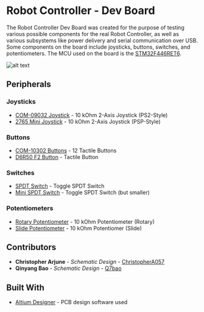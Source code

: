 # Robot Controller - Dev Board

The Robot Controller Dev Board was created for the purpose of testing various possible components for the real Robot Controller, as well as various subsystems like power delivery and serial communication over USB. Some components on the board include joysticks, buttons, switches, and potentiometers. The MCU used on the board is the [STM32F446RET6](https://www.st.com/resource/en/datasheet/stm32f446re.pdf).

![alt text](https://github.com/uwrobotics/MarsRover2020-PCB/blob/master/Projects/Robot%20Controller/Dev%20Board/Dev_Board.jpg)

## Peripherals

### Joysticks

* [COM-09032 Joystick](https://www.sparkfun.com/products/9032) - 10 kOhm 2-Axis Joystick (PS2-Style)
* [2765 Mini Joystick](https://www.cytron.io/p-30amp-5v-30v-dc-motor-driver) - 10 kOhm 2-Axis Joystick (PSP-Style)

### Buttons

* [COM-10302 Buttons](https://www.sparkfun.com/products/10302) - 12 Tactile Buttons
* [D6R50 F2 Button](https://www.digikey.ca/en/products/detail/c-k/D6R50-F2-LFS/1466350) - Tactile Button

### Switches

* [SPDT Switch](https://www.digikey.ca/en/products/detail/e-switch/100SP1T1B4M2QE/378824?s=N4IgTCBcDaIIwAYEGUAKcAqcBCAWAsmAI4CiIAugL5A) - Toggle SPDT Switch
* [Mini SPDT Switch](https://www.digikey.ca/en/products/detail/nkk-switches/SS12SDP2/1014829) - Toggle SPDT Switch (but smaller)

### Potentiometers

* [Rotary Potentiometer](https://www.digikey.ca/en/products/detail/bourns-inc/PTV09A-4020F-B103/3534181?s=N4IgTCBcDaIAoBUBqAGAnAQQLQBYVhQDEsAhARhQGYQBdAXyA) - 10 kOhm Potentiometer (Rotary)
* [Slide Potentiometer](https://www.digikey.ca/en/products/detail/bourns-inc/PTA2043-2015DPB103/3781179?s=N4IgTCBcDaIAoBUCCYAMAWAzAWjQRgFYAROAIT1UxAF0BfIA) - 10 kOhm Potentiomer (Slide)

## Contributors

* **Christopher Arjune** - *Schematic Design* - [ChristopherA057](https://github.com/ChristopherA057)
* **Qinyang Bao** - *Schematic Design* - [Q7bao](https://github.com/qinyang-bao)

## Built With

* [Altium Designer](https://www.altium.com/) - PCB design software used
